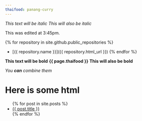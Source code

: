 ```yaml
---
thaifood: panang-curry
---
```


*This text will be italic*
_This will also be italic_

This was edited at 3:45pm.

{% for repository in site.github.public_repositories %}
  * [{{ repository.name }}]({{ repository.html_url }})
{% endfor %}

**This text will be bold**
**{{ page.thaifood }}**
__This will also be bold__

_You **can** combine them_

<h1>Here is some html</h1>
<ul>
  {% for post in site.posts %}
    <li>
      <a href="{{ post.url }}">{{ post.title }}</a>
    </li>
  {% endfor %}
</ul>

